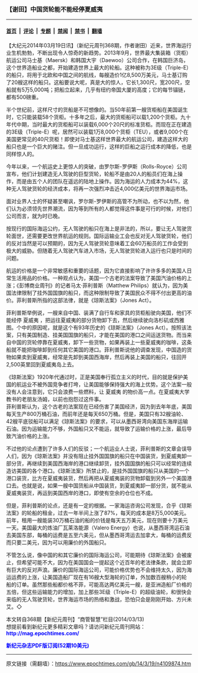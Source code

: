 ### 【谢田】中国货轮能不能经停夏威夷

---

#### [首页](../../../..?n4109874) &nbsp;|&nbsp; [评论](../../../../../epoch-comment?n4109874) &nbsp;|&nbsp; [专题](../../../../../epoch-special?n4109874) &nbsp;|&nbsp; [禁闻](../../../../../epoch-news?n4109874) &nbsp;|&nbsp; [禁书](../../../../../books?n4109874) &nbsp;|&nbsp; [翻墙](https://github.com/gfw-breaker/nogfw/blob/master/README.md?n4109874)


<div class="post_content" id="artbody" itemprop="articleBody">
 <!-- article content begin -->
 <p>
  【大纪元2014年03月19日讯】（新纪元周刊368期，作者谢田）近来，世界海运行业生机勃勃，不断出现令人惊奇的新趋势。2013年9月，世界最大集装箱（货柜）航运公司马士基（Maersk）和韩国大宇（Daewoo）公司合作，在韩国巨济岛，这个世界造船业之都，开始建造世界上最大的轮船。这种被称为3E级（Triple-E）的船只，将用于北欧和中国之间的航线，每艘造价1亿8,500万美元，马士基订购了20艘这样的船只。这船要说大呢，真是大的惊人，它长1,300尺，宽200尺，空船就有5万5,000吨；把船立起来，几乎有纽约帝国大厦的高度；它的每节锚链，都有500磅重。
 </p>
 <p>
  半个世纪前，这样尺寸的货船是不可想像的。当50年前第一艘货柜船在美国诞生时，它只能装载58个货柜。十多年之后，最大的货柜船可以载1,200个货柜。九十年代中期，当时最大的货柜船可以装载6,000个20尺的标准货柜。而现在正在建造的3E级（Triple-E）呢，居然可以装载1万8,000个货柜（TEU），或者9,000个在美国更常见的40尺货柜！即使对马士基这样世界最大的航运公司，建造这样大的船只也是一个巨大的赌注。但一旦成功运行，这样的巨船之运行成本的降低，也是同样惊人的。
 </p>
 <p>
  今年以来，一个航运史上更惊人的突破，由罗尔斯-罗伊斯（Rolls-Royce）公司宣布，他们计划建造无人驾驶的巨型货轮，轮船不是由20人的船员们在海上操作，而是由五个人的团队在遥远的陆地上操作。因为海运的人力成本为44%，这种无人驾驶货轮的经济成本，将再一次强烈冲击近4,000亿美元的世界海运市场。
 </p>
 <p>
  面对业界人士的怀疑甚至嘲讽，罗尔斯-罗伊斯的高管不为所动，也不以为然，他们认为必须领先世界潮流，因为等到所有的人都觉得这件事是可行的时候，对他们公司而言，就为时已晚。
 </p>
 <p>
  按现行的国际海运公约，无人驾驶的船只在海上是非法的，所以，要让无人驾驶货轮面世，还需要更改世界航运的规则。国际运输业工会也反对无人驾驶货轮，他们的反对当然是可以预期的，因为无人驾驶货轮意味着工会60万船员的工作会受到极大的威胁。但随着无人驾驶汽车进入市场，无人驾驶货轮进入运行也只是时间的问题。
 </p>
 <p>
  航运的价格是一个非常敏感和重要的话题，因为它直接影响了许许多多的美国人日常生活用品的价格。一种观点认为，美国一个古老的法案导致了美国汽油价格的上涨；《彭博商业周刊》的记者马太‧菲利普斯（Matthew Philips）就认为，因为美国法律限制了挂外国国旗的船只，而这种限制导致了美国民众不得不付出更高的油价。菲利普斯所指的这部法律，就是《琼斯法案》（Jones Act）。
 </p>
 <p>
  菲利普斯举例说，一艘来自中国、装满了自行车和家具的货柜船驶向美国，他们不能经停
  <ok href="https://www.epochtimes.com/gb/tag/%E5%A4%8F%E5%A8%81%E5%A4%B7.html">
   夏威夷
  </ok>
  ，把运往夏威夷的部分货物卸下去，然后继续驶向洛杉矶或西雅图。个中的原因呢，就是这个有93年历史的《琼斯法案》（Jones Act）。按照该法案，只有美国制造、挂美国国旗的船只，才能在美国的港口之间运送货物。而当来自中国的货轮停靠在夏威夷，卸下一些货物，如果再装上一些夏威夷的咖啡，这条船就不能把咖啡卸到任何其它美国的港口。菲利普斯说他的调查发现，中国造的货物如果卖到夏威夷，经常是先卸到美国西海岸，然后再装上美国的船只，往回开2,500英里回到夏威夷岛上去。
 </p>
 <p>
  《琼斯法案》1920年代通过时，正是美国奉行孤立主义的时代，目的就是保护美国的航运业不被外国竞争者打垮，让美国能够保持强大的海上优势。这个法案一般没有人会注意到，它只会浪费一些燃料，让
  <ok href="https://www.epochtimes.com/gb/tag/%E5%A4%8F%E5%A8%81%E5%A4%B7.html">
   夏威夷
  </ok>
  的物价高一点。在夏威夷大学教书的老朋友汤姆，以前也抱怨过这件事。
  <br/>
  菲利普斯认为，这个古老的法案现在已经伤害了美国经济，因为到去年年底，美国每天生产800万桶石油，而前年还是每天650万桶。但是，美国只有32艘油轮、42艘平底驳船可以满足《琼斯法案》的要求，可以从墨西哥湾向美国东海岸运输石油。因为运输能力不够，外国船只又不能运，就导致了运输价格的上涨，最后导致汽油价格的上涨。
 </p>
 <p>
  不过他的论点遭到了许多人们的反驳；一个航运业人士说，菲利普斯的文章会误导人们，因为《琼斯法案》并没有阻止挂外国国旗的船只在中国装货，到夏威夷卸一部分货，再继续到美国西海岸的港口继续卸货，挂外国国旗的船只可以经常的连续造访美国的各个港口。《琼斯法案》所禁止的，是挂外国国旗的船只从美国的一个港口装货，比方在夏威夷装货，然后再把从夏威夷装的货物卸载到另外一个美国港口去。也就是说，如果一艘中国货船从中国装货，到夏威夷卸一部分货，就不能从夏威夷装货，再运到美国西岸的港口，即使有空余的仓位也不成。
 </p>
 <p>
  但是，菲利普斯的论点，还是有一定的根据。一家海运咨询公司发现，合乎《琼斯法案》的轮船的租金，过去一年半间上涨了87%，每天的成本是8万5,000美元。前年，租用一艘能装30万桶石油的船的价钱是每天五万美元，现在则要十万美元一天。美国最大的炼油厂瓦莱洛能源（Valero Energy）也说，从墨西哥湾运石油去美国东部，每桶的运费是五至六美元，但从墨西哥湾运去加拿大，每桶的运费反而只要二美元，因为可以用廉价的外国船只。
 </p>
 <p>
  不管怎么说，像中国的和其它廉价的国际海运公司，可能期待《琼斯法案》会被废止，但希望可能不大，因为在美国国会一提起这个近百年的老法律条款，就会立即有巨大的反对声浪。廉价的国际海运公司，可能价格优势也不会维持太久，因为海运运费的上涨，让美国造船厂现在有16艘大型海轮的订单，外加数百艘稍小的轮船的订单。虽然那些船都价格不菲，可能高达两亿美元一艘，是亚洲造船厂价格的五倍，但这些运输能力的增加，加上那些3E级（Triple-E）的超级油轮，和很快会来临的无人驾驶货轮，世界海运市场的热络和激战，恐怕只会是刚刚开始、方兴未艾。◇
 </p>
 <p>
  本文转自368期【新纪元周刊】“商管智慧”栏目(2014/03/13)
  <br/>
  想提前看到新纪元更多精彩文章吗？请访问新纪元周刊网站：
  <br/>
  <ok href="http://mag.epochtimes.com/ " target="_blank">
   <font color="blue">
    <b>
     http://mag.epochtimes.com/
    </b>
   </font>
  </ok>
 </p>
 <p>
  <ok href="http://mag.epochtimes.com/pdfmag/home.html">
   <font color="blue">
    <b>
     新纪元杂志PDF版订阅(52期10美元)
    </b>
   </font>
  </ok>
 </p>
 <!-- article content end -->
 <div id="below_article_ad">
 </div>
</div>


---

原文链接（需翻墙）：https://www.epochtimes.com/gb/14/3/19/n4109874.htm